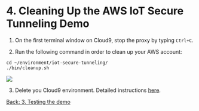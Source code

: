 # 4. Cleaning Up the AWS IoT Secure Tunneling Demo

1. On the first terminal window on Cloud9, stop the proxy by typing `Ctrl+C`.

2. Run the following command in order to clean up your AWS account:

```
cd ~/environment/iot-secure-tunneling/
./bin/cleanup.sh 
```
![](https://github.com/blakewell/iot-secure-tunneling-demo/blob/docs/imgs/cleanup/cleanup.gif)

3. Delete you Cloud9 environment. Detailed instructions [here](https://docs.aws.amazon.com/cloud9/latest/user-guide/delete-environment.html).

[Back: 3. Testing the demo](./test.md)

